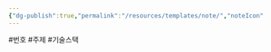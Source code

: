```yaml
---
{"dg-publish":true,"permalink":"/resources/templates/note/","noteIcon":"0","created":"2023-12-31T20:16:05.589+09:00","updated":"2023-12-31T20:17:15.869+09:00"}
---
```


#번호 #주제 #기술스택




<!-- Google tag (gtag.js) --> <script async src="https://www.googletagmanager.com/gtag/js?id=G-QHF8SF84LT"></script> <script> window.dataLayer = window.dataLayer || []; function gtag(){dataLayer.push(arguments);} gtag('js', new Date()); gtag('config', 'G-QHF8SF84LT'); </script>